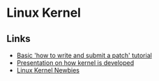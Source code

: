 # Linux Kernel

## Links

 * [Basic 'how to write and submit a patch' tutorial](https://github.com/gregkh/kernel-tutorial)
 * [Presentation on how kernel is developed](https://github.com/gregkh/kernel-development)
 * [Linux Kernel Newbies](http://kernelnewbies.org)
